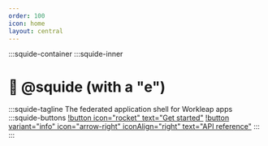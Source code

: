 ```yaml
---
order: 100
icon: home
layout: central
---
```


<style>
    #welcome h1 {
        display: none;
    }

    .squide-container {
        display: flex;
        align-items: center;
        justify-content: center;
        text-align: center;
        margin-top: 5rem;
    }

    .squide-inner h1 {
        display: block;
        margin-bottom: 1rem;
        font-size: 2.5rem;
    }

    /* Always hide the header anchor */
    .squide-inner h1 a {
        display: none !important;
    }

    .squide-tagline p {
        font-size: 1.5rem;
    }

    .squide-buttons p {
        display: inline-flex;
        column-gap: 18px;
    }
</style>

:::squide-container
:::squide-inner
# 🦑 @squide (with a "e")
:::squide-tagline
The federated application shell for Workleap apps
:::squide-buttons
[!button icon="rocket" text="Get started"](/getting-started.md)
[!button variant="info" icon="arrow-right" iconAlign="right" text="API reference"](/reference)
:::
:::







